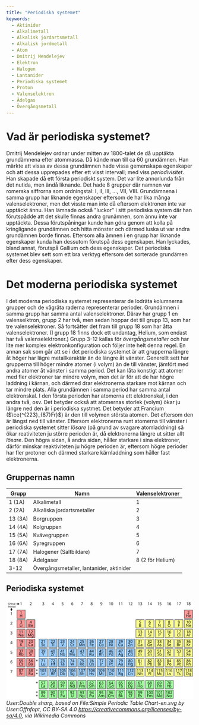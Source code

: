 ```yaml
---
title: "Periodiska systemet"
keywords:
  - Aktinider
  - Alkalimetall
  - Alkalisk jordartsmetall
  - Alkalisk jordmetall
  - Atom
  - Dmitrij Mendelejev
  - Elektron
  - Halogen
  - Lantanider
  - Periodiska systemet
  - Proton
  - Valenselektron
  - Ädelgas
  - Övergångsmetall
---
```


# Vad är periodiska systemet?
Dmitrij Mendelejev ordnar under mitten av 1800-talet de då upptäkta grundämnena efter atommassa. Då kände man till ca 60 grundämnen. Han märkte att vissa av dessa grundämnen hade vissa gemenskapa egenskaper och att dessa upprepades efter ett visst intervall; med viss _periodivisitet_.
Han skapade då ett första periodiskt system. Det var lite annorlunda från det nutida, men ändå liknande. Det hade 8 grupper där namnen var romerska siffrorna som ordningstal: I, II, III, ..., VII, VIII. Grundämnena i samma grupp har liknande egenskaper eftersom de har lika många valenselektroner, men det visste man inte då eftersom elektronen inte var upptäckt ännu. Han lämnade också "luckor" i sitt periodiska system där han förutspådde att det skulle finnas andra grunämnen, som ännu inte var upptäckta. Dessa förutspåningar kunde han göra genom att kolla på kringligande grundämnen och hitta mönster och därmed luska ut var andra grundämnen borde finnas. Eftersom alla ämnen i en grupp har liknande egenskaper kunda han dessutom förutspå dess egenskaper. Han lyckades, bland annat, förutspå Gallium och dess egenskaper.
Det periodiska systemet blev sett som ett bra verktyg eftersom det sorterade grundämen efter dess egenskaper.

# Det moderna periodiska systemet
I det moderna periodiska systemet representerar de lodräta kolumnerna grupper och de vågräta raderna representerar perioder. Grundämnen i samma grupp har samma antal valenselektroner. Därav har grupp 1 en valenselktron, grupp 2 har två, men sedan hoppar det till grupp 13, som har tre valenselektroner. Så fortsätter det fram till grupp 18 som har åtta valenselektroner. (I grupp 18 finns dock ett undantag, Helium, som endast har två valenselektroner.) Grupp 3-12 kallas för _övergångsmetaller_ och har lite mer komplex elektronkonfiguration och följer inte helt denna regel.
En annan sak som går att se i det periodiska systemet är att grupperna längre åt höger har lägre metallkaraktär än de längre åt vänster. Generellt sett har grupperna till höger mindre atomer (i volym) än de till vänster, jämfört med andra atomer åt vänster i samma period. Det kan låta konstigt att atomer med fler elektroner tar mindre volym, men det är för att de har högre laddning i kärnan, och därmed drar elektronerna starkare mot kärnan och tar mindre plats.
Alla grundämnen i samma period har samma antal elektronskal. I den första perioden har atomerna ett elektronskal, i den andra två, osv. Det betyder också att atomernas storlek (volym) ökar ju längre ned den är i periodiska systmet. Det betyder att Francium ($\ce{^{223}_{87}Fr}$) är den till volymen största atomen. Det eftersom den är längst ned till vänster.
Eftersom elektronerna runt atomerna till vänster i periodiska systemet sitter _lösare_ (på grund av svagare atomladdning) så ökar reativiteten ju större perioden är, då elektronerna längre ut sitter allt _lösare_. Den högra sidan, å andra sidan, håller starkare i sina elektroner, därför minskar reaktiviteten ju högre perioden är, eftersom högre perioder har fler protoner och därmed starkare kärnladdning som håller fast elektronerna. 

## Gruppernas namn
| Grupp   | Namn                                     | Valenselektroner |
|---------|------------------------------------------|------------------|
| 1 (1A)  | Alkalimetall                             | 1                |
| 2 (2A)  | Alkaliska jordartsmetaller               | 2                |
| 13 (3A) | Borgruppen                               | 3                |
| 14 (4A) | Kolgruppen                               | 4                |
| 15 (5A) | Kvävegruppen                             | 5                |
| 16 (6A) | Syregruppen                              | 6                |
| 17 (7A) | Halogener (Saltbildare)                  | 7                |
| 18 (8A) | Ädelgaser                                | 8 (2 för Helium) |
| 3-12    | Övergångsmetaller, lantanider, aktinider |                  |
## Periodiska systemet
![74d10ae8a95bb577f60a6d08ed57319e.png](74d10ae8a95bb577f60a6d08ed57319e.png)
_User:Double sharp, based on File:Simple Periodic Table Chart-en.svg by User:Offnfopt, CC BY-SA 4.0 <https://creativecommons.org/licenses/by-sa/4.0>, via Wikimedia Commons_